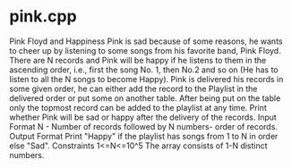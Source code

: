 # pink.cpp
 Pink Floyd and Happiness Pink is sad because of some reasons, he wants to cheer up by listening to some songs from his favorite band, Pink Floyd.  There are N records and Pink will be happy if he listens to them in the ascending order, i.e., first the song No. 1, then No.2 and so on (He has to listen to all the N songs to become Happy).  Pink is delivered his records in some given order, he can either add the record to the Playlist in the delivered order or put some on another table. After being put on the table only the topmost record can be added to the playlist at any time.  Print whether Pink will be sad or happy after the delivery of the records.  Input Format N - Number of records followed by N numbers- order of records.  Output Format Print "Happy" if the playlist has songs from 1 to N in order else "Sad".  Constraints 1&lt;=N&lt;=10^5 The array consists of 1-N distinct numbers. 
